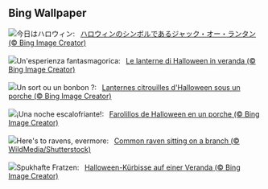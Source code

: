 ## Bing Wallpaper
![](https://www.bing.com/th?id=OHR.HalloweenCuteAI_JA-JP4715230706_UHD.jpg&w=1000)今日はハロウィン:&nbsp;&ensp;[ハロウィンのシンボルであるジャック・オー・ランタン (© Bing Image Creator)](https://www.bing.com/th?id=OHR.HalloweenCuteAI_JA-JP4715230706_UHD.jpg)
<br><br/>
![](https://www.bing.com/th?id=OHR.HalloweenPorchAI_IT-IT0209206965_UHD.jpg&w=1000)Un'esperienza fantasmagorica:&nbsp;&ensp;[Le lanterne di Halloween in veranda (© Bing Image Creator)](https://www.bing.com/th?id=OHR.HalloweenPorchAI_IT-IT0209206965_UHD.jpg)
<br><br/>
![](https://www.bing.com/th?id=OHR.HalloweenPorchAI_FR-FR8550408492_UHD.jpg&w=1000)Un sort ou un bonbon ?:&nbsp;&ensp;[Lanternes citrouilles d'Halloween sous un porche (© Bing Image Creator)](https://www.bing.com/th?id=OHR.HalloweenPorchAI_FR-FR8550408492_UHD.jpg)
<br><br/>
![](https://www.bing.com/th?id=OHR.HalloweenPorchAI_ES-ES1106501127_UHD.jpg&w=1000)¡Una noche escalofriante!:&nbsp;&ensp;[Farolillos de Halloween en un porche (© Bing Image Creator)](https://www.bing.com/th?id=OHR.HalloweenPorchAI_ES-ES1106501127_UHD.jpg)
<br><br/>
![](https://www.bing.com/th?id=OHR.AutumnRaven_EN-GB8492098807_UHD.jpg&w=1000)Here's to ravens, evermore:&nbsp;&ensp;[Common raven sitting on a branch (© WildMedia/Shutterstock)](https://www.bing.com/th?id=OHR.AutumnRaven_EN-GB8492098807_UHD.jpg)
<br><br/>
![](https://www.bing.com/th?id=OHR.HalloweenPorchAI_DE-DE1828718794_UHD.jpg&w=1000)Spukhafte Fratzen:&nbsp;&ensp;[Halloween-Kürbisse auf einer Veranda (© Bing Image Creator)](https://www.bing.com/th?id=OHR.HalloweenPorchAI_DE-DE1828718794_UHD.jpg)
<br><br/>
